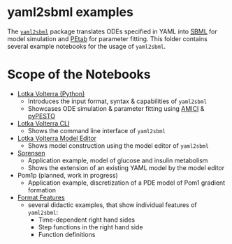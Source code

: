 # yaml2sbml examples

The [`yaml2sbml`](https://github.com/yaml2sbml-dev/yaml2sbml) package translates ODEs specified in YAML into [SBML](http://sbml.org/) for model simulation and [PEtab](https://github.com/PEtab-dev/PEtab) for parameter fitting. This folder contains several example notebooks for the usage of `yaml2sbml`.

# Scope of the Notebooks

* [Lotka Volterra (Python) ](./Lotka_Volterra_python/Lotka_Volterra.ipynb)
    * Introduces the input format, syntax & capabilities of `yaml2sbml`
    * Showcases ODE simulation & parameter fitting using [AMICI](https://github.com/AMICI-dev/AMICI) & [pyPESTO](https://github.com/ICB-DCM/pyPESTO)
* [Lotka Volterra CLI](./Lotka_Volterra_CLI/Lotka_Volterra_CLI.ipynb)
    * Shows the command line interface of `yaml2sbml`
* [Lotka Volterra Model Editor](.Lotka_Volterra_Model_Editor/Lotka_Volterra_Model_Editor.ipynb)
    * Shows model construction using the model editor of `yaml2sbml`
* [Sorensen](./Sorensen.yaml2sbml_Sorensen.ipynb)
    * Application example, model of glucose and insulin metabolism
    * Shows the extension of an existing YAML model by the model editor
* Pom1p (planned, work in progress)
    * Application example, discretization of a PDE model of Pom1 gradient formation
* [Format Features](./Format_Features/Format_Features.ipynb)
    * several didactic examples, that show individual features of `yaml2sbml`:
        * Time-dependent right hand sides
        * Step functions in the right hand side
        * Function definitions
